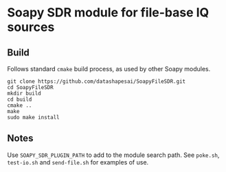 # Soapy SDR module for file-base IQ sources

## Build

Follows standard `cmake` build process, as used by other Soapy modules.

```
git clone https://github.com/datashapesai/SoapyFileSDR.git
cd SoapyFileSDR
mkdir build
cd build
cmake ..
make
sudo make install
```

## Notes

Use `SOAPY_SDR_PLUGIN_PATH` to add to the module search path. See `poke.sh`, `test-io.sh` and `send-file.sh` for examples of use.

